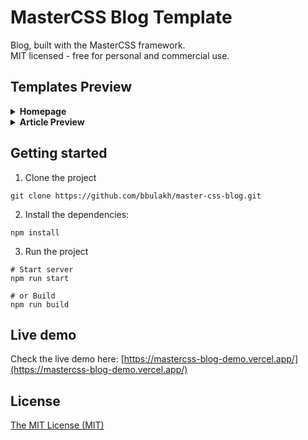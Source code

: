 # MasterCSS Blog Template

Blog, built with the MasterCSS framework.<br>
MIT licensed - free for personal and commercial use.

## Templates Preview

<details><summary><strong>Homepage</strong></summary><br>
<img width="350px" src="src/assets/images/homepage.png" alt="Homepage">
</details>


<details><summary><strong>Article Preview</strong></summary><br>
<img width="350px" src="src/assets/images/article.png" alt="Article screenshot">
</details>


## Getting started

1. Clone the project
```
git clone https://github.com/bbulakh/master-css-blog.git
```

2. Install the dependencies:
```
npm install
```

3. Run the project
```
# Start server
npm run start

# or Build 
npm run build
```

## Live demo
Check the live demo here: [https://mastercss-blog-demo.vercel.app/](https://mastercss-blog-demo.vercel.app/)

## License
[The MIT License (MIT)](https://github.com/bbulakh/master-css-blog/blob/main/LICENSE)

